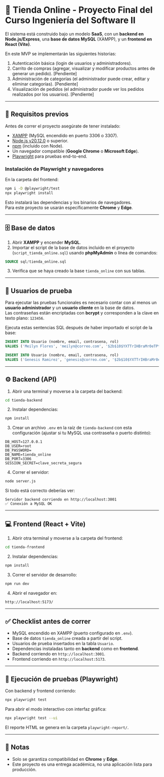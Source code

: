 # 🛒 Tienda Online - Proyecto Final del Curso Ingeniería del Software II
  
El sistema está construido bajo un modelo **SaaS**, con un **backend en Node.js/Express**, una **base de datos MySQL** (XAMPP), y un **frontend en React (Vite)**.  

En este MVP se implementarán las siguientes historias:
1. Autenticación básica (login de usuarios y administradores).
2. Carrito de compras (agregar, visualizar y modificar productos antes de generar un pedido). [Pendiente]
3. Administración de categorías (el administrador puede crear, editar y eliminar categorías). [Pendiente]
4. Visualización de pedidos (el administrador puede ver los pedidos realizados por los usuarios). [Pendiente]

---

## 🚀 Requisitos previos

Antes de correr el proyecto asegúrate de tener instalado:

- [XAMPP](https://www.apachefriends.org/) (MySQL encendido en puerto 3306 o 3307).  
- [Node.js v20.12.0](https://nodejs.org/) o superior.  
- [npm](https://www.npmjs.com/) (incluido con Node).  
- Un navegador compatible (**Google Chrome** o **Microsoft Edge**).  
- [Playwright](https://playwright.dev/) para pruebas end-to-end.  

### Instalación de Playwright y navegadores

En la carpeta del frontend:

```bash
npm i -D @playwright/test
npx playwright install
```

Esto instalará las dependencias y los binarios de navegadores.  
Para este proyecto se usarán específicamente **Chrome** y **Edge**.

---

## 🗄️ Base de datos

1. Abrir **XAMPP** y encender **MySQL**.  
2. Importar el script de la base de datos incluido en el proyecto (`script_tienda_online.sql`) usando **phpMyAdmin** o línea de comandos:

```sql
SOURCE sql/tienda_online.sql
```

3. Verifica que se haya creado la base `tienda_online` con sus tablas.

---

## 👥 Usuarios de prueba

Para ejecutar las pruebas funcionales es necesario contar con al menos un **usuario administrador** y un **usuario cliente** en la base de datos.  
Las contraseñas están encriptadas con **bcrypt** y corresponden a la clave en texto plano: `123456`.

Ejecuta estas sentencias SQL después de haber importado el script de la base:

```sql
INSERT INTO Usuario (nombre, email, contrasena, rol)
VALUES ('Meilyn Flores', 'meilyn@correo.com', '$2b$10$YXTTrIHBraMr0eTPtAvk8OIAQTZ7I3XTUtylPH3mpRKax3qzyWjK6', 'admin');

INSERT INTO Usuario (nombre, email, contrasena, rol)
VALUES ('Genesis Ramirez', 'genesis@correo.com', '$2b$10$YXTTrIHBraMr0eTPtAvk8OIAQTZ7I3XTUtylPH3mpRKax3qzyWjK6', 'cliente');
```

---

## ⚙️ Backend (API)

1. Abrir una terminal y moverse a la carpeta del backend:

```bash
cd tienda-backend
```

2. Instalar dependencias:

```bash
npm install
```

3. Crear un archivo `.env` en la raíz de `tienda-backend` con esta configuración (ajustar si tu MySQL usa contraseña o puerto distinto):

```env
DB_HOST=127.0.0.1
DB_USER=root
DB_PASSWORD=
DB_NAME=tienda_online
DB_PORT=3306
SESSION_SECRET=clave_secreta_segura
```

4. Correr el servidor:

```bash
node server.js
```

Si todo está correcto deberías ver:

```
Servidor backend corriendo en http://localhost:3001
✅ Conexión a MySQL OK
```

---

## 💻 Frontend (React + Vite)

1. Abrir otra terminal y moverse a la carpeta del frontend:

```bash
cd tienda-frontend
```

2. Instalar dependencias:

```bash
npm install
```

3. Correr el servidor de desarrollo:

```bash
npm run dev
```

4. Abrir el navegador en:

```
http://localhost:5173/
```

---

## ✅ Checklist antes de correr

- MySQL encendido en XAMPP (puerto configurado en `.env`).  
- Base de datos `tienda_online` creada a partir del script.  
- Usuarios de prueba insertados en la tabla `Usuario`.  
- Dependencias instaladas tanto en **backend** como en **frontend**.  
- Backend corriendo en `http://localhost:3001`.  
- Frontend corriendo en `http://localhost:5173`.  

---

## 🧪 Ejecución de pruebas (Playwright)

Con backend y frontend corriendo:

```bash
npx playwright test
```

Para abrir el modo interactivo con interfaz gráfica:

```bash
npx playwright test --ui
```

El reporte HTML se genera en la carpeta `playwright-report/`.

---

## 📌 Notas

- Solo se garantiza compatibilidad en **Chrome** y **Edge**.  
- Este proyecto es una entrega académica, no una aplicación lista para producción.  
